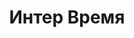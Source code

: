 --- 
title: "Интер Время" 
site: "http://www.inter-time.com" 
town: "Ялта" 
tel: ["+38 (0654) 26-05-03, 23-06-61, +7 (978) 750-22-06"] 
address: "Россия, Республика Крым, г. Ялта, ул. Боткинская 10" 
mail: "director@inter-time.com" 
--- 